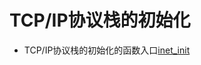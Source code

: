 # TCP/IP协议栈的初始化

* TCP/IP协议栈的初始化的函数入口[inet_init](https://github.com/mengning/linux/blob/master/net/ipv4/af_inet.c#L1899)
```

```
